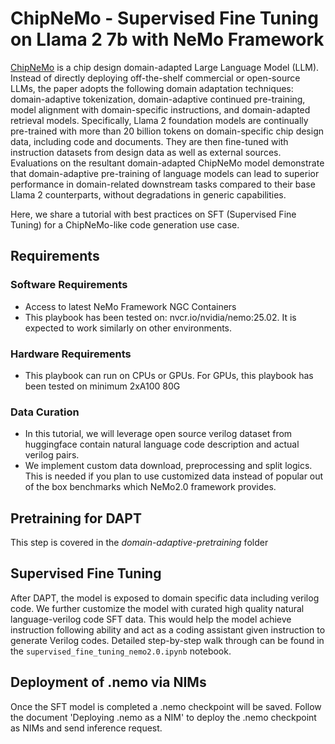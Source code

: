 # ChipNeMo - Supervised Fine Tuning on Llama 2 7b with NeMo Framework

[](https://github.com/NVIDIA/NeMo/tree/main/tutorials/llm/llama/domain-adaptive-pretraining#chipnemo---custom-tokenization--domain-adaptive-pre-training-on-llama-2-7b-with-nemo-framework)

[ChipNeMo](https://arxiv.org/pdf/2311.00176) is a chip design domain-adapted Large Language Model (LLM). Instead of directly deploying off-the-shelf commercial or open-source LLMs, the paper adopts the following domain adaptation techniques: domain-adaptive tokenization, domain-adaptive continued pre-training, model alignment with domain-specific instructions, and domain-adapted retrieval models. Specifically, Llama 2 foundation models are continually pre-trained with more than 20 billion tokens on domain-specific chip design data, including code and documents. They are then fine-tuned with instruction datasets from design data as well as external sources. Evaluations on the resultant domain-adapted ChipNeMo model demonstrate that domain-adaptive pre-training of language models can lead to superior performance in domain-related downstream tasks compared to their base Llama 2 counterparts, without degradations in generic capabilities.

Here, we share a tutorial with best practices on SFT (Supervised Fine Tuning) for a ChipNeMo-like code generation use case.

## Requirements

[](https://github.com/NVIDIA/NeMo/tree/main/tutorials/llm/llama/domain-adaptive-pretraining#requirements)

### Software Requirements

[](https://github.com/NVIDIA/NeMo/tree/main/tutorials/llm/llama/domain-adaptive-pretraining#software-requirements)

* Access to latest NeMo Framework NGC Containers
* This playbook has been tested on: nvcr.io/nvidia/nemo:25.02. It is expected to work similarly on other environments.

### Hardware Requirements

[](https://github.com/NVIDIA/NeMo/tree/main/tutorials/llm/llama/domain-adaptive-pretraining#hardware-requirements)

* This playbook can run on CPUs or GPUs. For GPUs, this playbook has been tested on minimum 2xA100 80G

### Data Curation

[](https://github.com/NVIDIA/NeMo/tree/main/tutorials/llm/llama/domain-adaptive-pretraining#data-curation)

* In this tutorial, we will leverage open source verilog dataset from huggingface contain natural language code description and actual verilog pairs.
* We implement custom data download, preprocessing and split logics. This is needed if you plan to use customized data instead of popular out of the box benchmarks which NeMo2.0 framework provides.

## Pretraining for DAPT

This step is covered in the *domain-adaptive-pretraining* folder


## Supervised Fine Tuning

After DAPT, the model is exposed to domain specific data including verilog code. We further customize the model with curated high quality natural language-verilog code SFT data. This would help the model achieve instruction following ability and act as a coding assistant given instruction to generate Verilog codes. Detailed step-by-step walk through can be found in the `supervised_fine_tuning_nemo2.0.ipynb` notebook.


## Deployment of .nemo via NIMs

[](https://github.com/NVIDIA/NeMo/tree/main/tutorials/llm/llama/domain-adaptive-pretraining#deployment-of-nemo-via-nims)

Once the SFT model is completed a .nemo checkpoint will be saved. Follow the document 'Deploying .nemo as a NIM' to deploy the .nemo checkpoint as NIMs and send inference request.
